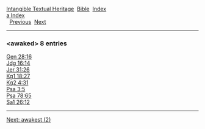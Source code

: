 [Intangible Textual Heritage](../../index)  [Bible](../index) 
[Index](index)   
[a Index](_a_)  
  [Previous](c00914)  [Next](c00916) 

------------------------------------------------------------------------

### &lt;awaked&gt; 8 entries

[Gen 28:16](../kjv/gen028.htm#016)  
[Jdg 16:14](../kjv/jdg016.htm#014)  
[Jer 31:26](../kjv/jer031.htm#026)  
[Kg1 18:27](../kjv/kg1018.htm#027)  
[Kg2 4:31](../kjv/kg2004.htm#031)  
[Psa 3:5](../kjv/psa003.htm#005)  
[Psa 78:65](../kjv/psa078.htm#065)  
[Sa1 26:12](../kjv/sa1026.htm#012)  

------------------------------------------------------------------------

[Next: awakest (2)](c00916)
